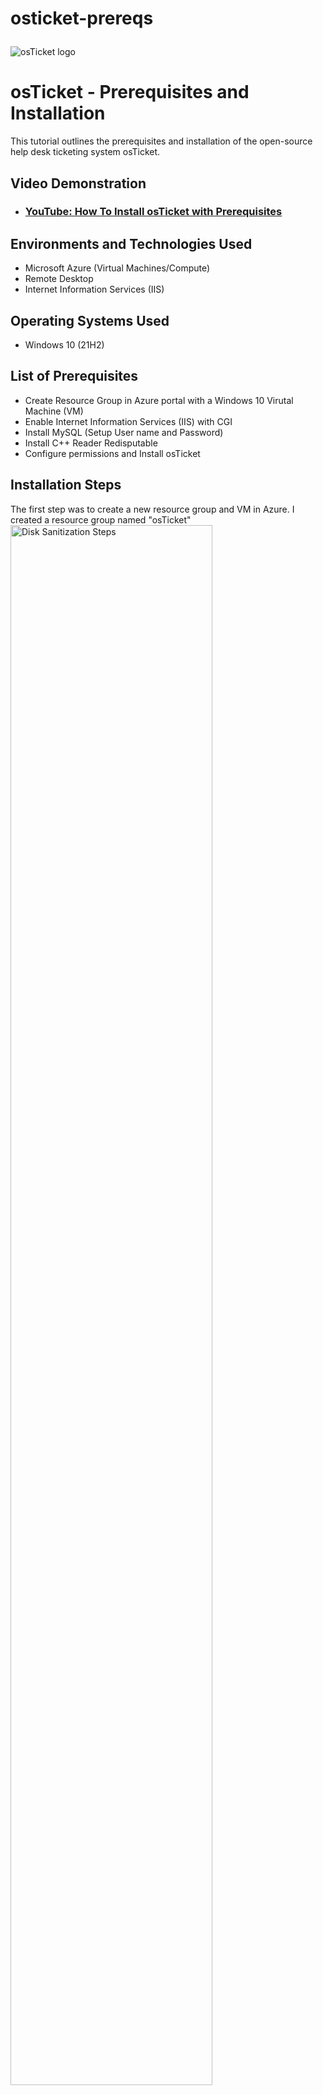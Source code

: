 # osticket-prereqs<p align="center">
<img src="https://i.imgur.com/Clzj7Xs.png" alt="osTicket logo"/>
</p>

<h1>osTicket - Prerequisites and Installation</h1>
This tutorial outlines the prerequisites and installation of the open-source help desk ticketing system osTicket.<br />


<h2>Video Demonstration</h2>

- ### [YouTube: How To Install osTicket with Prerequisites](https://www.youtube.com)

<h2>Environments and Technologies Used</h2>

- Microsoft Azure (Virtual Machines/Compute)
- Remote Desktop
- Internet Information Services (IIS)

<h2>Operating Systems Used </h2>

- Windows 10</b> (21H2)

<h2>List of Prerequisites</h2>

- Create Resource Group in Azure portal with a Windows 10 Virutal Machine (VM)
- Enable Internet Information Services (IIS) with CGI
- Install MySQL (Setup User name and Password)
- Install C++ Reader Redisputable
- Configure permissions and Install osTicket

<h2>Installation Steps</h2>

<p>
The first step was to create a new resource group and VM in Azure. I created a resource group named "osTicket"
<img src="https://i.imgur.com/PypD19T.png" height="80%" width="80%" alt="Disk Sanitization Steps"/>

Inside that resource group I created a Windows 10 VM and named it "VM-osTicket".
<img src="https://i.imgur.com/oY6Yx6Z.png" height="80%" width="80%" alt="Disk Sanitization Steps"/>
</p>
<br />

<p>
Next, enabled IIS with CGI performing the following steps: open the Control Panel, select run, click Programs, click "turn windows features on or off"; then find "Internet Information Services", select it and expand it, expand "World Wide Web Services", expand "Application Development Features", find CGI and enable it, then click "OK".
<img src="https://i.imgur.com/h2ESx4C.png" height="80%" width="80%" alt="Disk Sanitization Steps"/>
</p>
</p>
<br />

<p>
Next, install PHP Manager for IIS.
<img src="https://i.imgur.com/2YLUyK1.png" height="80%" width="80%" alt="Disk Sanitization Steps"/>

Then, install Rewrite Module
<img src="https://i.imgur.com/sMQryjQ.png" height="80%" width="80%" alt="Disk Sanitization Steps"/>
  
Finally, install PHP 7.3.8
<img src="https://i.imgur.com/umYHJxg.png" height="80%" width="80%" alt="Disk Sanitization Steps"/>
</p>
<p>
</p>

<br />
